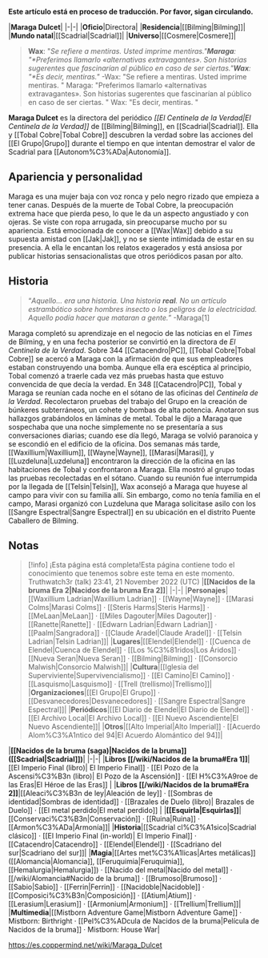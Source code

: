 **Este artículo está en proceso de traducción. Por favor, sigan circulando.**


|**Maraga Dulcet**|
|-|-|
|**Oficio**|Directora|
|**Residencia**|[[Bilming\|Bilming]]|
|**Mundo natal**|[[Scadrial\|Scadrial]]|
|**Universo**|[[Cosmere\|Cosmere]]|

>**Wax**: "*Se refiere a mentiras. Usted imprime mentiras.**"***Maraga**: "*Preferimos llamarlo «alternativas extravagantes». Son historias sugerentes que fascinarían al público en caso de ser ciertas.**"***Wax**: "*Es decir, mentiras.**"*
\-Wax: "Se refiere a mentiras. Usted imprime mentiras.
"
Maraga: "Preferimos llamarlo «alternativas extravagantes». Son historias sugerentes que fascinarían al público en caso de ser ciertas.
"
Wax: "Es decir, mentiras.
"


**Maraga Dulcet** es la directora del periódico *[[El Centinela de la Verdad\|El Centinela de la Verdad]]* de [[Bilming\|Bilming]], en [[Scadrial\|Scadrial]]. Ella y [[Tobal Cobre\|Tobal Cobre]] descubren la verdad sobre las acciones del [[El Grupo\|Grupo]] durante el tiempo en que intentan demostrar el valor de Scadrial para [[Autonom%C3%ADa\|Autonomía]].

## Apariencia y personalidad
Maraga es una mujer baja con voz ronca y pelo negro rizado que empieza a tener canas. Después de la muerte de Tobal Cobre, la preocupación extrema hace que pierda peso, lo que le da un aspecto angustiado y con ojeras. Se viste con ropa arrugada, sin preocuparse mucho por su apariencia.
Está emocionada de conocer a [[Wax\|Wax]] debido a su supuesta amistad con [[Jak\|Jak]], y no se siente intimidada de estar en su presencia. A ella le encantan los relatos exagerados y está ansiosa por publicar historias sensacionalistas que otros periódicos pasan por alto.

## Historia
>“*Aquello… era una historia. Una historia **real**. No un artículo estrambótico sobre hombres insecto o los peligros de la electricidad. Aquello podía hacer que mataran a gente.*”
\-Maraga[1]

Maraga completó su aprendizaje en el negocio de las noticias en el *Times* de Bilming, y en una fecha posterior se convirtió en la directora de *El Centinela de la Verdad*. Sobre 344 [[Catacendro\|PC]], [[Tobal Cobre\|Tobal Cobre]] se acercó a Maraga con la afirmación de que sus empleadores estaban construyendo una bomba. Aunque ella era escéptica al principio, Tobal comenzó a traerle cada vez más pruebas hasta que estuvo convencida de que decía la verdad. En 348 [[Catacendro\|PC]], Tobal y Maraga se reunían cada noche en el sótano de las oficinas del *Centinela de la Verdad*. Recolectaron pruebas del trabajo del Grupo en la creación de búnkeres subterráneos, un cohete y bombas de alta potencia. Anotaron sus hallazgos grabándolos en láminas de metal. Tobal le dijo a Maraga que sospechaba que una noche simplemente no se presentaría a sus conversaciones diarias; cuando ese día llegó, Maraga se volvió paranoica y se escondió en el edificio de la oficina. Dos semanas más tarde, [[Waxillium\|Waxillium]], [[Wayne\|Wayne]], [[Marasi\|Marasi]], y [[Luzdeluna\|Luzdeluna]] encontraron la dirección de la oficina en las habitaciones de Tobal y confrontaron a Maraga. Ella mostró al grupo todas las pruebas recolectadas en el sótano.
Cuando su reunión fue interrumpida por la llegada de [[Telsin\|Telsin]], Wax aconsejó a Maraga que huyese al campo para vivir con su familia allí. Sin embargo, como no tenía familia en el campo, Marasi organizó con Luzdeluna que Maraga solicitase asilo con los [[Sangre Espectral\|Sangre Espectral]] en su ubicación en el distrito Puente Caballero de Bilming.

## Notas

> [!info] ¡Esta página está completa!Esta página contiene todo el conocimiento que tenemos sobre este tema en este momento.
Truthwatch3r (talk) 23:41, 21 November 2022 (UTC)
|**[[Nacidos de la bruma Era 2\|Nacidos de la bruma Era 2]]**|
|-|-|
|**Personajes**|[[Waxillium Ladrian\|Waxillium Ladrian]] · [[Wayne\|Wayne]] · [[Marasi Colms\|Marasi Colms]] · [[Steris Harms\|Steris Harms]] · [[MeLaan\|MeLaan]] · [[Miles Dagouter\|Miles Dagouter]] · [[Ranette\|Ranette]] · [[Edwarn Ladrian\|Edwarn Ladrian]] · [[Paalm\|Sangradora]] · [[Claude Aradel\|Claude Aradel]] · [[Telsin Ladrian\|Telsin Ladrian]]|
|**Lugares**|[[Elendel\|Elendel]] · [[Cuenca de Elendel\|Cuenca de Elendel]] · [[Los %C3%81ridos\|Los Áridos]] · [[Nueva Seran\|Nueva Seran]] · [[Bilming\|Bilming]] · [[Consorcio Malwish\|Consorcio Malwish]]|
|**Cultura**|[[Iglesia del Superviviente\|Supervivencialismo]] · [[El Camino\|El Camino]] · [[Lasquismo\|Lasquismo]] · [[Trell (trellismo)\|Trellismo]]|
|**Organizaciones**|[[El Grupo\|El Grupo]] · [[Desvanecedores\|Desvanecedores]] · [[Sangre Espectral\|Sangre Espectral]]|
|**Periódicos**|[[El Diario de Elendel\|El Diario de Elendel]] · [[El Archivo Local\|El Archivo Local]] · [[El Nuevo Ascendiente\|El Nuevo Ascendiente]]|
|**Otros**|[[Alto Imperial\|Alto Imperial]] · [[Acuerdo Alom%C3%A1ntico del 94\|El Acuerdo Alomántico del 94]]|

|**[[Nacidos de la bruma (saga)\|Nacidos de la bruma]] ([[Scadrial\|Scadrial]])**|
|-|-|
|**Libros [[/wiki/Nacidos de la bruma#Era 1]]**|[[El Imperio Final (libro)\| El Imperio Final]] · [[El Pozo de la Ascensi%C3%B3n (libro)\| El Pozo de la Ascensión]] · [[El H%C3%A9roe de las Eras\|El Héroe de las Eras]] |
|**Libros [[/wiki/Nacidos de la bruma#Era 2]]**|[[Aleaci%C3%B3n de ley\|Aleación de ley]] · [[Sombras de identidad\|Sombras de identidad]] · [[Brazales de Duelo (libro)\| Brazales de Duelo]] · [[El metal perdido\|El metal perdido]]  |
|**[[Esquirla\|Esquirlas]]**|[[Conservaci%C3%B3n\|Conservación]] · [[Ruina\|Ruina]] · [[Armon%C3%ADa\|Armonía]]|
|**Historia**|[[Scadrial cl%C3%A1sico\|Scadrial clásico]] · [[El Imperio Final (in-world)\| El Imperio Final]] · [[Catacendro\|Catacendro]] · [[Elendel\|Elendel]] · [[Scadriano del sur\|Scadriano del sur]]|
|**Magia**|[[Artes met%C3%A1licas\|Artes metálicas]] ([[Alomancia\|Alomancia]], [[Feruquimia\|Feruquimia]], [[Hemalurgia\|Hemalurgia]]) · [[Nacido del metal\|Nacido del metal]] · [[/wiki/Alomancia#Nacido de la bruma]] · [[Brumoso\|Brumoso]] · [[Sabio\|Sabio]] · [[Ferrin\|Ferrin]] · [[Nacidoble\|Nacidoble]] · [[Composici%C3%B3n\|Composición]] · [[Atium\|Atium]] · [[Lerasium\|Lerasium]] · [[Armonium\|Armonium]] · [[Trellium\|Trellium]]|
|**Multimedia**|[[Mistborn Adventure Game\|Mistborn Adventure Game‎‎]] · Mistborn: Birthright · [[Pel%C3%ADcula de Nacidos de la bruma\|Película de Nacidos de la bruma]] · Mistborn: House War|



https://es.coppermind.net/wiki/Maraga_Dulcet